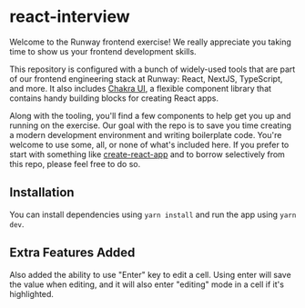 # react-interview

Welcome to the Runway frontend exercise! We really appreciate you taking time to show us your
frontend development skills.

This repository is configured with a bunch of widely-used tools that are part of our
frontend engineering stack at Runway: React, NextJS, TypeScript, and more. It also includes
[Chakra UI](https://chakra-ui.com/docs/getting-started), a flexible component library that contains
handy building blocks for creating React apps.

Along with the tooling, you'll find a few components to help get you up and running on the
exercise. Our goal with the repo is to save you time creating a modern development
environment and writing boilerplate code. You're welcome to use some,
all, or none of what's included here. If you prefer to start with something like
[create-react-app](https://github.com/facebook/create-react-app) and to
borrow selectively from this repo, please feel free to do so.

## Installation

You can install dependencies using `yarn install` and run the app using `yarn dev`.


## Extra Features Added

Also added the ability to use "Enter" key to edit a cell. Using enter will save the value when editing, and it will also enter "editing" mode in a cell if it's highlighted.
